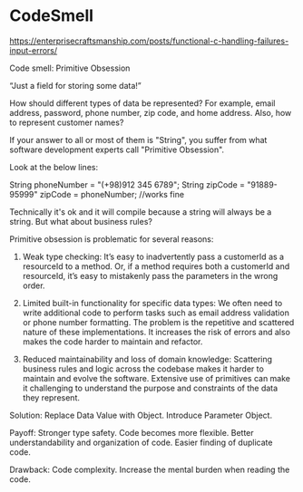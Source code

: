 # CodeSmell


https://enterprisecraftsmanship.com/posts/functional-c-handling-failures-input-errors/

Code smell: Primitive Obsession

“Just a field for storing some data!”

How should different types of data be represented? For example, email address, password, phone number, zip code, and home address. Also, how to represent customer names?

If your answer to all or most of them is "String", you suffer from what software development experts call "Primitive Obsession". 

Look at the below lines:

String phoneNumber = "(+98)912 345 6789";
String zipCode = "91889-95999"
zipCode = phoneNumber; //works fine

Technically it's ok and it will compile because a string will always be a string. 
But what about business rules?


Primitive obsession is problematic for several reasons:
1. Weak type checking:
It’s easy to inadvertently pass a customerId as a resourceId to a method. Or, if a method requires both a customerId and resourceId, it’s easy to mistakenly pass the parameters in the wrong order.

2. Limited built-in functionality for specific data types:
We often need to write additional code to perform tasks such as email address validation or phone number formatting. The problem is the repetitive and scattered nature of these implementations. It increases the risk of errors and also makes the code harder to maintain and refactor.

3. Reduced maintainability and loss of domain knowledge:
Scattering business rules and logic across the codebase makes it harder to maintain and evolve the software. Extensive use of primitives can make it challenging to understand the purpose and constraints of the data they represent.

Solution:
Replace Data Value with Object.
Introduce Parameter Object.

Payoff:
Stronger type safety.
Code becomes more flexible.
Better understandability and organization of code.
Easier finding of duplicate code.

Drawback:
Code complexity.
Increase the mental burden when reading the code.